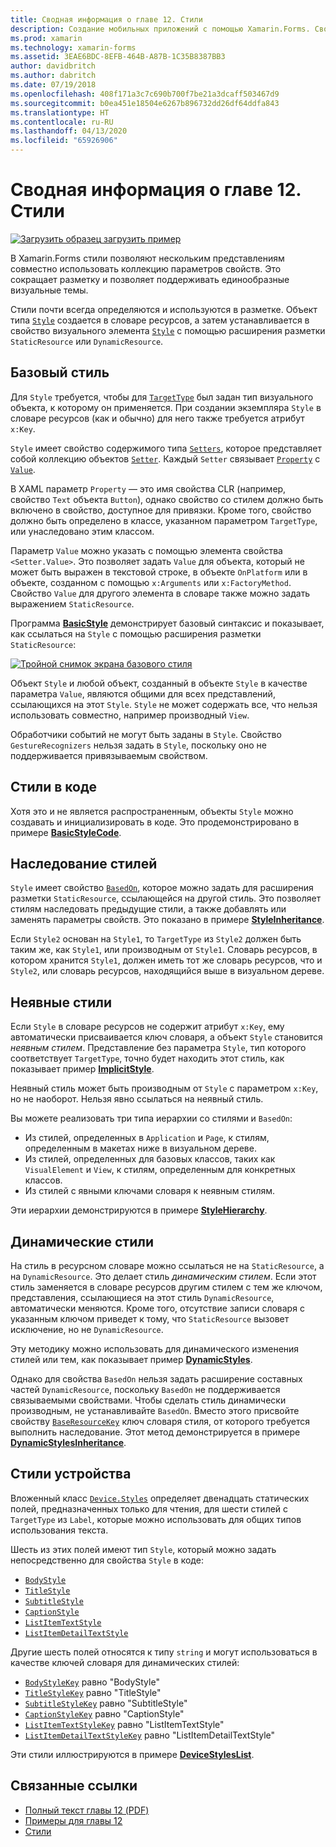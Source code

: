 ```yaml
---
title: Сводная информация о главе 12. Стили
description: Создание мобильных приложений с помощью Xamarin.Forms. Сводная информация о главе 12. Стили
ms.prod: xamarin
ms.technology: xamarin-forms
ms.assetid: 3EAE6BDC-8EFB-464B-A87B-1C35B8387BB3
author: davidbritch
ms.author: dabritch
ms.date: 07/19/2018
ms.openlocfilehash: 408f171a3c7c690b700f7be21a3dcaff503467d9
ms.sourcegitcommit: b0ea451e18504e6267b896732dd26df64ddfa843
ms.translationtype: HT
ms.contentlocale: ru-RU
ms.lasthandoff: 04/13/2020
ms.locfileid: "65926906"
---
```

# <a name="summary-of-chapter-12-styles"></a>Сводная информация о главе 12. Стили

[![Загрузить образец](~/media/shared/download.png) загрузить пример](https://github.com/xamarin/xamarin-forms-book-samples/tree/master/Chapter12)

В Xamarin.Forms стили позволяют нескольким представлениям совместно использовать коллекцию параметров свойств. Это сокращает разметку и позволяет поддерживать единообразные визуальные темы.

Стили почти всегда определяются и используются в разметке. Объект типа [`Style`](xref:Xamarin.Forms.Style) создается в словаре ресурсов, а затем устанавливается в свойство визуального элемента [`Style`](xref:Xamarin.Forms.NavigableElement.Style) с помощью расширения разметки `StaticResource` или `DynamicResource`.

## <a name="the-basic-style"></a>Базовый стиль

Для `Style` требуется, чтобы для [`TargetType`](xref:Xamarin.Forms.Style.TargetType) был задан тип визуального объекта, к которому он применяется. При создании экземпляра `Style` в словаре ресурсов (как и обычно) для него также требуется атрибут `x:Key`.

`Style` имеет свойство содержимого типа [`Setters`](xref:Xamarin.Forms.Style.Setters), которое представляет собой коллекцию объектов [`Setter`](xref:Xamarin.Forms.Setter). Каждый `Setter` связывает [`Property`](xref:Xamarin.Forms.Setter.Property) с [`Value`](xref:Xamarin.Forms.Setter.Value).

В XAML параметр `Property` — это имя свойства CLR (например, свойство `Text` объекта `Button`), однако свойство со стилем должно быть включено в свойство, доступное для привязки. Кроме того, свойство должно быть определено в классе, указанном параметром `TargetType`, или унаследовано этим классом.

Параметр `Value` можно указать с помощью элемента свойства `<Setter.Value>`. Это позволяет задать `Value` для объекта, который не может быть выражен в текстовой строке, в объекте `OnPlatform` или в объекте, созданном с помощью `x:Arguments` или `x:FactoryMethod`. Свойство `Value` для другого элемента в словаре также можно задать выражением `StaticResource`.

Программа [**BasicStyle**](https://github.com/xamarin/xamarin-forms-book-samples/tree/master/Chapter12/BasicStyle) демонстрирует базовый синтаксис и показывает, как ссылаться на `Style` с помощью расширения разметки `StaticResource`:

[![Тройной снимок экрана базового стиля](images/ch12fg01-small.png "Базовые стили")](images/ch12fg01-large.png#lightbox "Базовые стили")

Объект `Style` и любой объект, созданный в объекте `Style` в качестве параметра `Value`, являются общими для всех представлений, ссылающихся на этот `Style`. `Style` не может содержать все, что нельзя использовать совместно, например производный `View`.

Обработчики событий не могут быть заданы в `Style`. Свойство `GestureRecognizers` нельзя задать в `Style`, поскольку оно не поддерживается привязываемым свойством.

## <a name="styles-in-code"></a>Стили в коде

Хотя это и не является распространенным, объекты `Style` можно создавать и инициализировать в коде. Это продемонстрировано в примере [**BasicStyleCode**](https://github.com/xamarin/xamarin-forms-book-samples/tree/master/Chapter12/BasicStyleCode).

## <a name="style-inheritance"></a>Наследование стилей

`Style` имеет свойство [`BasedOn`](xref:Xamarin.Forms.Style.BasedOn), которое можно задать для расширения разметки `StaticResource`, ссылающейся на другой стиль. Это позволяет стилям наследовать предыдущие стили, а также добавлять или заменять параметры свойств. Это показано в примере [**StyleInheritance**](https://github.com/xamarin/xamarin-forms-book-samples/tree/master/Chapter12/StyleInheritance).

Если `Style2` основан на `Style1`, то `TargetType` из `Style2` должен быть таким же, как `Style1`, или производным от `Style1`. Словарь ресурсов, в котором хранится `Style1`, должен иметь тот же словарь ресурсов, что и `Style2`, или словарь ресурсов, находящийся выше в визуальном дереве.

## <a name="implicit-styles"></a>Неявные стили

Если `Style` в словаре ресурсов не содержит атрибут `x:Key`, ему автоматически присваивается ключ словаря, а объект `Style` становится *неявным стилем*. Представление без параметра `Style`, тип которого соответствует `TargetType`, точно будет находить этот стиль, как показывает пример [**ImplicitStyle**](https://github.com/xamarin/xamarin-forms-book-samples/tree/master/Chapter12/ImplicitStyle).

Неявный стиль может быть производным от `Style` с параметром `x:Key`, но не наоборот. Нельзя явно ссылаться на неявный стиль.

Вы можете реализовать три типа иерархии со стилями и `BasedOn`:

- Из стилей, определенных в `Application` и `Page`, к стилям, определенным в макетах ниже в визуальном дереве.
- Из стилей, определенных для базовых классов, таких как `VisualElement` и `View`, к стилям, определенным для конкретных классов.
- Из стилей с явными ключами словаря к неявным стилям.

Эти иерархии демонстрируются в примере [**StyleHierarchy**](https://github.com/xamarin/xamarin-forms-book-samples/tree/master/Chapter12/StyleHierarchy).

## <a name="dynamic-styles"></a>Динамические стили

На стиль в ресурсном словаре можно ссылаться не на `StaticResource`, а на `DynamicResource`. Это делает стиль *динамическим стилем*. Если этот стиль заменяется в словаре ресурсов другим стилем с тем же ключом, представления, ссылающиеся на этот стиль `DynamicResource`, автоматически меняются. Кроме того, отсутствие записи словаря с указанным ключом приведет к тому, что `StaticResource` вызовет исключение, но не `DynamicResource`.

Эту методику можно использовать для динамического изменения стилей или тем, как показывает пример [**DynamicStyles**](https://github.com/xamarin/xamarin-forms-book-samples/tree/master/Chapter12/DynamicStyles).

Однако для свойства `BasedOn` нельзя задать расширение составных частей `DynamicResource`, поскольку `BasedOn` не поддерживается связываемыми свойствами. Чтобы сделать стиль динамически производным, не устанавливайте `BasedOn`. Вместо этого присвойте свойству [`BaseResourceKey`](xref:Xamarin.Forms.Style.BaseResourceKey) ключ словаря стиля, от которого требуется выполнить наследование. Этот метод демонстрируется в примере [**DynamicStylesInheritance**](https://github.com/xamarin/xamarin-forms-book-samples/tree/master/Chapter12/DynaStylesInh).

## <a name="device-styles"></a>Стили устройства

Вложенный класс [`Device.Styles`](xref:Xamarin.Forms.Device.Styles) определяет двенадцать статических полей, предназначенных только для чтения, для шести стилей с `TargetType` из `Label`, которые можно использовать для общих типов использования текста.

Шесть из этих полей имеют тип `Style`, который можно задать непосредственно для свойства `Style` в коде:

- [`BodyStyle`](xref:Xamarin.Forms.Device.Styles.BodyStyle)
- [`TitleStyle`](xref:Xamarin.Forms.Device.Styles.TitleStyle)
- [`SubtitleStyle`](xref:Xamarin.Forms.Device.Styles.SubtitleStyle)
- [`CaptionStyle`](xref:Xamarin.Forms.Device.Styles.CaptionStyle)
- [`ListItemTextStyle`](xref:Xamarin.Forms.Device.Styles.ListItemTextStyle)
- [`ListItemDetailTextStyle`](xref:Xamarin.Forms.Device.Styles.ListItemDetailTextStyle)

Другие шесть полей относятся к типу `string` и могут использоваться в качестве ключей словаря для динамических стилей:

- [`BodyStyleKey`](xref:Xamarin.Forms.Device.Styles.BodyStyleKey) равно "BodyStyle"
- [`TitleStyleKey`](xref:Xamarin.Forms.Device.Styles.TitleStyleKey) равно "TitleStyle"
- [`SubtitleStyleKey`](xref:Xamarin.Forms.Device.Styles.SubtitleStyleKey) равно "SubtitleStyle"
- [`CaptionStyleKey`](xref:Xamarin.Forms.Device.Styles.CaptionStyleKey) равно "CaptionStyle"
- [`ListItemTextStyleKey`](xref:Xamarin.Forms.Device.Styles.ListItemTextStyleKey) равно "ListItemTextStyle"
- [`ListItemDetailTextStyleKey`](xref:Xamarin.Forms.Device.Styles.ListItemDetailTextStyleKey) равно "ListItemDetailTextStyle"

Эти стили иллюстрируются в примере [**DeviceStylesList**](https://github.com/xamarin/xamarin-forms-book-samples/tree/master/Chapter12/DeviceStylesList).

## <a name="related-links"></a>Связанные ссылки

- [Полный текст главы 12 (PDF)](https://download.xamarin.com/developer/xamarin-forms-book/XamarinFormsBook-Ch12-Apr2016.pdf)
- [Примеры для главы 12](https://github.com/xamarin/xamarin-forms-book-samples/tree/master/Chapter12)
- [Стили](~/xamarin-forms/user-interface/styles/index.md)
